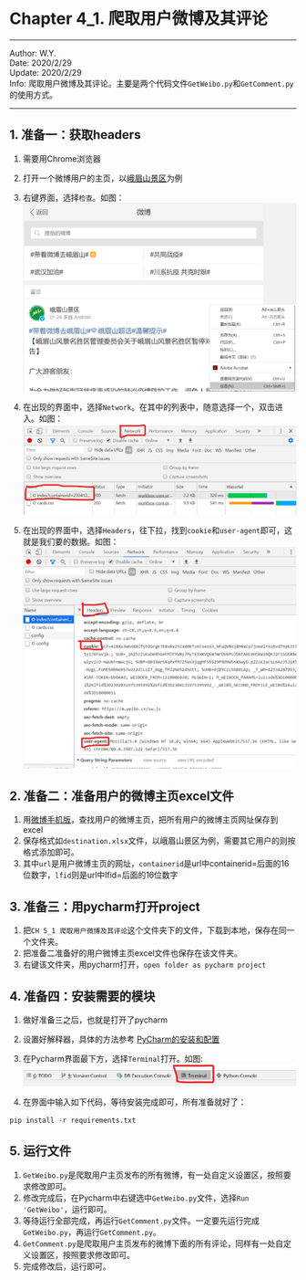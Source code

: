 # Chapter 4_1. 爬取用户微博及其评论

----
Author: W.Y.  
Date: 2020/2/29  
Update: 2020/2/29  
Info: 爬取用户微博及其评论。主要是两个代码文件`GetWeibo.py`和`GetComment.py`的使用方式。

----

## 1. 准备一：获取headers

1. 需要用Chrome浏览器
2. 打开一个微博用户的主页，以[峨眉山景区](https://m.weibo.cn/p/index?containerid=2304131975395992_-_WEIBO_SECOND_PROFILE_WEIBO&luicode=10000011&lfid=2302831975395992)为例
3. 右键界面，选择`检查`。如图：  
![](https://github.com/git-wy/SimplePython/blob/master/%E5%9B%BE%E7%89%87/Chapter%205/%E5%BE%AE%E5%8D%9A%E9%A6%96%E9%A1%B5%20%E6%A3%80%E6%9F%A5%2001.png?raw=true)  
  
4. 在出现的界面中，选择`Network`。在其中的列表中，随意选择一个，双击进入。如图：  
![](https://github.com/git-wy/SimplePython/blob/master/%E5%9B%BE%E7%89%87/Chapter%205/%E5%BE%AE%E5%8D%9A%E9%A6%96%E9%A1%B5%20%E6%A3%80%E6%9F%A5%20Network%2001.png?raw=true)  
  
5. 在出现的界面中，选择`Headers`，往下拉，找到`cookie`和`user-agent`即可，这就是我们要的数据。如图：  
![](https://github.com/git-wy/SimplePython/blob/master/%E5%9B%BE%E7%89%87/Chapter%205/%E5%BE%AE%E5%8D%9A%E9%A6%96%E9%A1%B5%20%E6%A3%80%E6%9F%A5%20Network%20Headers.png?raw=true)  


## 2. 准备二：准备用户的微博主页excel文件

1. 用[微博手机版](https://m.weibo.cn/)，查找用户的微博主页，把所有用户的微博主页网址保存到excel
2. 保存格式如`destination.xlsx`文件，以峨眉山景区为例，需要其它用户的则按格式添加即可。
3. 其中`url`是用户微博主页的网址，`containerid`是url中containerid=后面的16位数字，`lfid`则是url中lfid=后面的16位数字


## 3. 准备三：用pycharm打开project

1. 把`CH 5_1 爬取用户微博及其评论`这个文件夹下的文件，下载到本地，保存在同一个文件夹。
2. 把准备二准备好的用户微博主页excel文件也保存在该文件夹。
3. 右键该文件夹，用pycharm打开，`open folder as pycharm project`


## 4. 准备四：安装需要的模块
1. 做好准备三之后，也就是打开了pycharm
2. 设置好解释器，具体的方法参考 [PyCharm的安装和配置](https://github.com/git-wy/SimplePython/blob/master/Chapter%200%20%E6%96%B0%E4%B8%96%E7%95%8C%E7%9A%84%E5%BC%80%E5%90%AF/CH%200_1%20PyCharm%E7%9A%84%E5%AE%89%E8%A3%85%E5%92%8C%E9%85%8D%E7%BD%AE.md)
3. 在Pycharm界面最下方，选择`Terminal`打开。如图:  
![](https://github.com/git-wy/SimplePython/blob/master/%E5%9B%BE%E7%89%87/Pycharm%20Terminal.png?raw=true)  
  
4. 在界面中输入如下代码，等待安装完成即可，所有准备就好了：
``` python
pip install -r requirements.txt
```

## 5. 运行文件
1. `GetWeibo.py`是爬取用户主页发布的所有微博，有一处自定义设置区，按照要求修改即可。
2. 修改完成后，在Pycharm中右键选中`GetWeibo.py`文件，选择`Run 'GetWeibo'`，运行即可。
3. 等待运行全部完成，再运行`GetComment.py`文件。一定要先运行完成`GetWeibo.py`，再运行`GetComment.py`。
4. `GetComment.py`是爬取用户主页发布的微博下面的所有评论，同样有一处自定义设置区，按照要求修改即可。
5. 完成修改后，运行即可。



